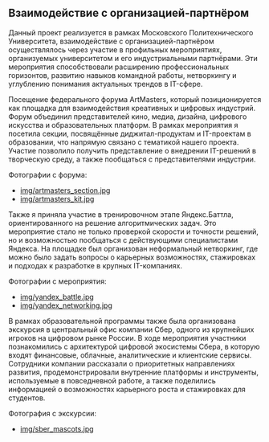 ## Взаимодействие с организацией-партнёром

Данный проект реализуется в рамках Московского Политехнического Университета, взаимодействие с организацией-партнёром осуществлялось через участие в профильных мероприятиях, организуемых университетом и его индустриальными партнёрами. Эти мероприятия способствовали расширению профессиональных горизонтов, развитию навыков командной работы, нетворкингу и углублению понимания актуальных трендов в IT-сфере.

Посещение федерального форума ArtMasters, который позиционируется как площадка для взаимодействия креативных и цифровых индустрий. Форум объединил представителей кино, медиа, дизайна, цифрового искусства и образовательных платформ. В рамках мероприятия я посетила секции, посвящённые диджитал-продуктам и IT-проектам в образовании, что напрямую связано с тематикой нашего проекта. Участие позволило получить представление о внедрении IT-решений в творческую среду, а также пообщаться с представителями индустрии. 

Фотографии с форума:

- [img/artmasters_section.jpg](img/p1.jpg)
- [img/artmasters_kit.jpg](img/p2.png)

Также я приняла участие в тренировочном этапе Яндекс.Баттла, ориентированного на решение алгоритмических задач. Это мероприятие стало не только проверкой скорости и точности решений, но и возможностью пообщаться с действующими специалистами Яндекса. На площадке был организован неформальный нетворкинг, где можно было задать вопросы о карьерных возможностях, стажировках и подходах к разработке в крупных IT-компаниях.

Фотографии с мероприятия:

- [img/yandex_battle.jpg](img/p3.png)
- [img/yandex_networking.jpg](img/p4.png)

В рамках образовательной программы также была организована экскурсия в центральный офис компании Сбер, одного из крупнейших игроков на цифровом рынке России. В ходе мероприятия участники познакомились с архитектурой цифровой экосистемы Сбера, в которую входят финансовые, облачные, аналитические и клиентские сервисы. Сотрудники компании рассказали о приоритетных направлениях развития, продемонстрировали внутренние платформы и инструменты, используемые в повседневной работе, а также поделились информацией о возможностях карьерного роста и стажировках для студентов.

Фотография с экскурсии:

- [img/sber_mascots.jpg](img/p5.png)
